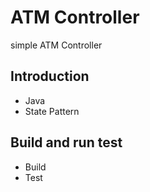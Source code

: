 # ATM Controller

simple ATM Controller

## Introduction

- Java
- State Pattern

## Build and run test

- Build
- Test

